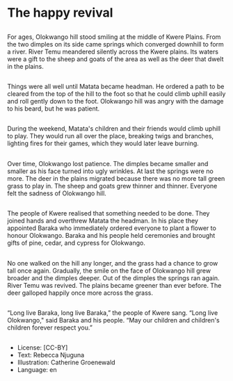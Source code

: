 # The happy revival

##
For ages, Olokwango hill stood
smiling at the middle of Kwere
Plains. From the two dimples on its
side came springs which converged
downhill to form a river.
River Temu meandered silently
across the Kwere plains. Its waters
were a gift to the sheep and goats
of the area as well as the deer that
dwelt in the plains.

##
Things were all well until Matata
became headman.
He ordered a path to be cleared
from the top of the hill to the foot so
that he could climb uphill easily and
roll gently down to the foot.
Olokwango hill was angry with the
damage to his beard, but he was
patient.

##
During the weekend, Matata's
children and their friends would
climb uphill to play.
They would run all over the place,
breaking twigs and branches,
lighting fires for their games, which
they would later leave burning.

##
Over time, Olokwango lost patience.
The dimples became smaller and
smaller as his face turned into ugly
wrinkles.
At last the springs were no more.
The deer in the plains migrated
because there was no more tall
green grass to play in. The sheep
and goats grew thinner and thinner.
Everyone felt the sadness of
Olokwango hill.

##
The people of Kwere realised that something needed
to be done.
They joined hands and overthrew Matata the
headman.
In his place they appointed Baraka who immediately
ordered everyone to plant a flower to honour
Olokwango. Baraka and his people held ceremonies
and brought gifts of pine, cedar, and cypress for
Olokwango.

##
No one walked on the hill any
longer, and the grass had a chance
to grow tall once again. Gradually,
the smile on the face of Olokwango
hill grew broader and the dimples
deeper. Out of the dimples the
springs ran again. River Temu was
revived. The plains became greener
than ever before. The deer galloped
happily once more across the grass.

##
“Long live Baraka, long live
Baraka,” the people of Kwere sang.
“Long live Olokwango," said Baraka
and his people. “May our children
and children's children forever
respect you.”

##
* License: [CC-BY]
* Text: Rebecca Njuguna
* Illustration: Catherine Groenewald
* Language: en
